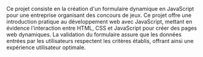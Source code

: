 Ce projet consiste en la création d'un formulaire dynamique en JavaScript pour une entreprise organisant des concours de jeux. Ce projet offre une introduction pratique au développement web avec JavaScript, mettant en évidence l'interaction entre HTML, CSS et JavaScript pour créer des pages web dynamiques. La validation du formulaire assure que les données entrées par les utilisateurs respectent les critères établis, offrant ainsi une expérience utilisateur optimale.
